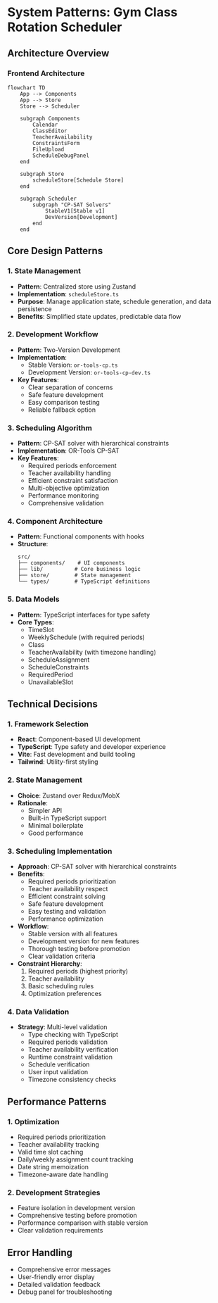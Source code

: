 # System Patterns: Gym Class Rotation Scheduler

## Architecture Overview

### Frontend Architecture
```mermaid
flowchart TD
    App --> Components
    App --> Store
    Store --> Scheduler
    
    subgraph Components
        Calendar
        ClassEditor
        TeacherAvailability
        ConstraintsForm
        FileUpload
        ScheduleDebugPanel
    end
    
    subgraph Store
        scheduleStore[Schedule Store]
    end
    
    subgraph Scheduler
        subgraph "CP-SAT Solvers"
            StableV1[Stable v1]
            DevVersion[Development]
        end
    end
```

## Core Design Patterns

### 1. State Management
- **Pattern**: Centralized store using Zustand
- **Implementation**: `scheduleStore.ts`
- **Purpose**: Manage application state, schedule generation, and data persistence
- **Benefits**: Simplified state updates, predictable data flow

### 2. Development Workflow
- **Pattern**: Two-Version Development
- **Implementation**: 
  - Stable Version: `or-tools-cp.ts`
  - Development Version: `or-tools-cp-dev.ts`
- **Key Features**:
  - Clear separation of concerns
  - Safe feature development
  - Easy comparison testing
  - Reliable fallback option

### 3. Scheduling Algorithm
- **Pattern**: CP-SAT solver with hierarchical constraints
- **Implementation**: OR-Tools CP-SAT
- **Key Features**:
  - Required periods enforcement
  - Teacher availability handling
  - Efficient constraint satisfaction
  - Multi-objective optimization
  - Performance monitoring
  - Comprehensive validation

### 4. Component Architecture
- **Pattern**: Functional components with hooks
- **Structure**:
  ```
  src/
  ├── components/    # UI components
  ├── lib/          # Core business logic
  ├── store/        # State management
  └── types/        # TypeScript definitions
  ```

### 5. Data Models
- **Pattern**: TypeScript interfaces for type safety
- **Core Types**:
  - TimeSlot
  - WeeklySchedule (with required periods)
  - Class
  - TeacherAvailability (with timezone handling)
  - ScheduleAssignment
  - ScheduleConstraints
  - RequiredPeriod
  - UnavailableSlot

## Technical Decisions

### 1. Framework Selection
- **React**: Component-based UI development
- **TypeScript**: Type safety and developer experience
- **Vite**: Fast development and build tooling
- **Tailwind**: Utility-first styling

### 2. State Management
- **Choice**: Zustand over Redux/MobX
- **Rationale**: 
  - Simpler API
  - Built-in TypeScript support
  - Minimal boilerplate
  - Good performance

### 3. Scheduling Implementation
- **Approach**: CP-SAT solver with hierarchical constraints
- **Benefits**:
  - Required periods prioritization
  - Teacher availability respect
  - Efficient constraint solving
  - Safe feature development
  - Easy testing and validation
  - Performance optimization
- **Workflow**:
  - Stable version with all features
  - Development version for new features
  - Thorough testing before promotion
  - Clear validation criteria
- **Constraint Hierarchy**:
  1. Required periods (highest priority)
  2. Teacher availability
  3. Basic scheduling rules
  4. Optimization preferences

### 4. Data Validation
- **Strategy**: Multi-level validation
  - Type checking with TypeScript
  - Required periods validation
  - Teacher availability verification
  - Runtime constraint validation
  - Schedule verification
  - User input validation
  - Timezone consistency checks

## Performance Patterns

### 1. Optimization
- Required periods prioritization
- Teacher availability tracking
- Valid time slot caching
- Daily/weekly assignment count tracking
- Date string memoization
- Timezone-aware date handling

### 2. Development Strategies
- Feature isolation in development version
- Comprehensive testing before promotion
- Performance comparison with stable version
- Clear validation requirements

## Error Handling
- Comprehensive error messages
- User-friendly error display
- Detailed validation feedback
- Debug panel for troubleshooting
